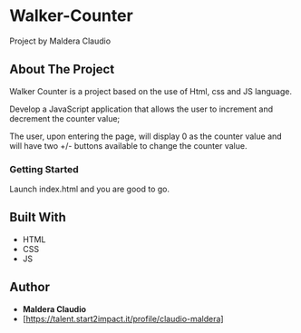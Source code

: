 # Walker-Counter

Project by Maldera Claudio

## About The Project

Walker Counter is a project based on the use of Html, css and JS language.

Develop a JavaScript application that allows the user to increment and decrement the counter value;

The user, upon entering the page, will display 0 as the counter value and will have two +/- buttons available to change the counter value.


### Getting Started

Launch index.html and you are good to go.


## Built With

  - HTML
  - CSS
  - JS

## Author

  - **Maldera Claudio** 
  - [https://talent.start2impact.it/profile/claudio-maldera]

